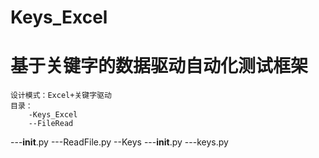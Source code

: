 # Keys_Excel
# 基于关键字的数据驱动自动化测试框架
	设计模式：Excel+关键字驱动
	目录：
		-Keys_Excel
		--FileRead
---__init__.py
---ReadFile.py
--Keys
---__init__.py
---keys.py
